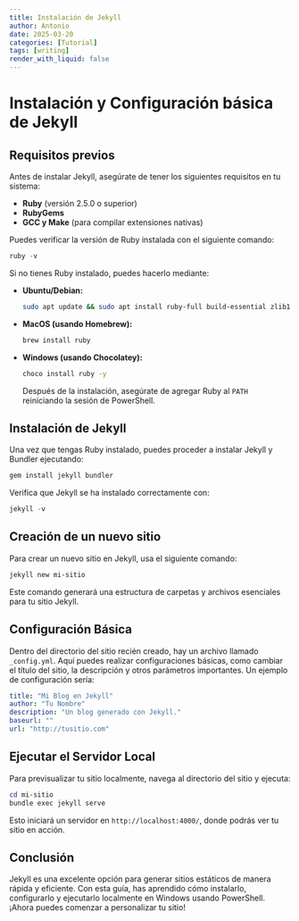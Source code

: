 ```yaml
---
title: Instalación de Jekyll
author: Antonio 
date: 2025-03-20
categories: [Tutorial]
tags: [writing]
render_with_liquid: false
---
```


# Instalación y Configuración básica de Jekyll

## Requisitos previos

Antes de instalar Jekyll, asegúrate de tener los siguientes requisitos en tu sistema:

- **Ruby** (versión 2.5.0 o superior)
- **RubyGems**
- **GCC y Make** (para compilar extensiones nativas)

Puedes verificar la versión de Ruby instalada con el siguiente comando:

```powershell
ruby -v
```

Si no tienes Ruby instalado, puedes hacerlo mediante:

- **Ubuntu/Debian:**
  ```sh
  sudo apt update && sudo apt install ruby-full build-essential zlib1g-dev
  ```
- **MacOS (usando Homebrew):**
  ```sh
  brew install ruby
  ```
- **Windows (usando Chocolatey):**
  ```sh
  choco install ruby -y
  ```

  Después de la instalación, asegúrate de agregar Ruby al `PATH` reiniciando la sesión de PowerShell.


## Instalación de Jekyll

Una vez que tengas Ruby instalado, puedes proceder a instalar Jekyll y Bundler ejecutando:

```powershell
gem install jekyll bundler
```

Verifica que Jekyll se ha instalado correctamente con:

```powershell
jekyll -v
```

## Creación de un nuevo sitio
Para crear un nuevo sitio en Jekyll, usa el siguiente comando:

```powershell
jekyll new mi-sitio
```

Este comando generará una estructura de carpetas y archivos esenciales para tu sitio Jekyll.

## Configuración Básica
Dentro del directorio del sitio recién creado, hay un archivo llamado `_config.yml`. Aquí puedes realizar configuraciones básicas, como cambiar el título del sitio, la descripción y otros parámetros importantes. Un ejemplo de configuración sería:

```yaml
title: "Mi Blog en Jekyll"
author: "Tu Nombre"
description: "Un blog generado con Jekyll."
baseurl: ""
url: "http://tusitio.com"
```

## Ejecutar el Servidor Local
Para previsualizar tu sitio localmente, navega al directorio del sitio y ejecuta:

```powershell
cd mi-sitio
bundle exec jekyll serve
```

Esto iniciará un servidor en `http://localhost:4000/`, donde podrás ver tu sitio en acción.

## Conclusión
Jekyll es una excelente opción para generar sitios estáticos de manera rápida y eficiente. Con esta guía, has aprendido cómo instalarlo, configurarlo y ejecutarlo localmente en Windows usando PowerShell. ¡Ahora puedes comenzar a personalizar tu sitio!

